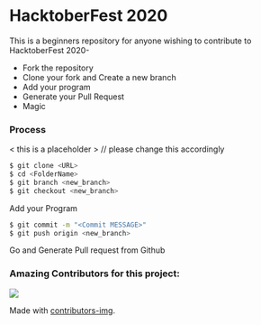 # HacktoberFest 2020

This is a beginners repository for anyone wishing to contribute to HacktoberFest 2020-

  - Fork the repository
  - Clone your fork and Create a new branch
  - Add your program
  - Generate your Pull Request
  - Magic

### Process
< this is a placeholder >  // please change this accordingly
```sh
$ git clone <URL>
$ cd <FolderName>
$ git branch <new_branch>
$ git checkout <new_branch>
```

Add your Program

```sh
$ git commit -m "<Commit MESSAGE>"
$ git push origin <new_branch>
```
Go and Generate Pull request from Github



### Amazing Contributors for this project:
<a href="https://github.com/thisisshub/HacktoberFest/graphs/contributors">
  <img src="https://contributors-img.web.app/image?repo=thisisshub/HacktoberFest" />
</a>

Made with [contributors-img](https://contributors-img.web.app).

